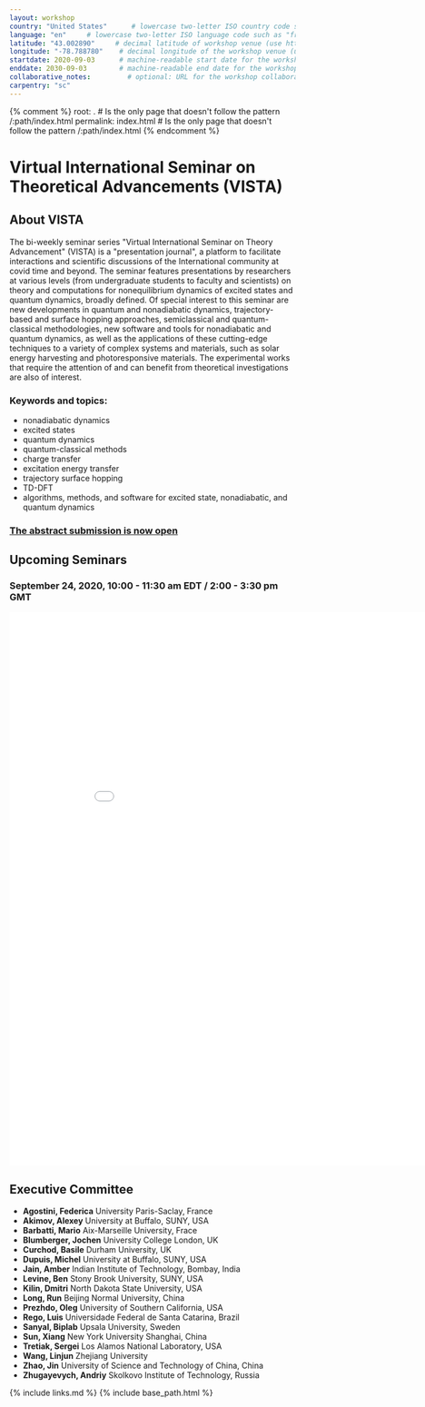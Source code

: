 ```yaml
---
layout: workshop
country: "United States"      # lowercase two-letter ISO country code such as "fr" (see https://en.wikipedia.org/wiki/ISO_3166-1#Current_codes)
language: "en"     # lowercase two-letter ISO language code such as "fr" (see https://en.wikipedia.org/wiki/List_of_ISO_639-1_codes)
latitude: "43.002890"     # decimal latitude of workshop venue (use https://www.latlong.net/)
longitude: "-78.788780"    # decimal longitude of the workshop venue (use https://www.latlong.net)
startdate: 2020-09-03      # machine-readable start date for the workshop in YYYY-MM-DD format like 2015-01-01
enddate: 2030-09-03        # machine-readable end date for the workshop in YYYY-MM-DD format like 2015-01-02
collaborative_notes:         # optional: URL for the workshop collaborative notes, e.g. an Etherpad or Google Docs document (e.g., https://pad.carpentries.org/2015-01-01-euphoria)
carpentry: "sc"
---
```



{% comment %}
root: .  # Is the only page that doesn't follow the pattern /:path/index.html
permalink: index.html  # Is the only page that doesn't follow the pattern /:path/index.html
{% endcomment %}


# Virtual International Seminar on Theoretical Advancements (VISTA)

## About VISTA
The bi-weekly seminar series "Virtual International Seminar on Theory Advancement" (VISTA) is a 
"presentation journal", a platform to facilitate interactions and scientific discussions of the International
 community at covid time and beyond. The seminar features presentations by researchers at various levels (from undergraduate
 students to faculty and scientists) on theory and computations for nonequilibrium dynamics of excited states and quantum dynamics,
 broadly defined. Of special interest to this seminar are new developments in quantum and nonadiabatic dynamics,
 trajectory-based and surface hopping approaches, semiclassical and quantum-classical methodologies, new software and tools
 for nonadiabatic and quantum dynamics, as well as the applications of these cutting-edge techniques to a variety of 
 complex systems and materials, such as solar energy harvesting and photoresponsive materials. The experimental works that require 
 the attention of and can benefit from theoretical investigations are also of interest. 

### **Keywords and topics:**
- nonadiabatic dynamics
- excited states
- quantum dynamics
- quantum-classical methods
- charge transfer
- excitation energy transfer
- trajectory surface hopping
- TD-DFT
- algorithms, methods, and software for excited state, nonadiabatic, and quantum dynamics

### <a href="https://forms.gle/n5gT4Np7TkiSCm3P8" target="_blank" rel="nofollow">**The abstract submission is now open**</a>

## Upcoming Seminars

### **September 24, 2020, 10:00 - 11:30 am EDT / 2:00 - 3:30 pm GMT**

<embed src="assets/abstracts/Flyer_seminar2.pdf" width="900" height="975"  type='application/pdf'>
 
## Executive Committee 

* **Agostini, Federica**   University Paris-Saclay, France
* **Akimov, Alexey**       University at Buffalo, SUNY, USA
* **Barbatti, Mario**      Aix-Marseille University, Frace
* **Blumberger, Jochen**   University College London, UK
* **Curchod, Basile**      Durham University, UK
* **Dupuis, Michel**       University at Buffalo, SUNY, USA
* **Jain, Amber**          Indian Institute of Technology, Bombay, India
* **Levine, Ben**          Stony Brook University, SUNY, USA
* **Kilin, Dmitri**        North Dakota State University, USA
* **Long, Run**            Beijing Normal University, China
* **Prezhdo, Oleg**        University of Southern California, USA
* **Rego, Luis**           Universidade Federal de Santa Catarina, Brazil
* **Sanyal, Biplab**       Upsala University, Sweden
* **Sun, Xiang**           New York University Shanghai, China
* **Tretiak, Sergei**      Los Alamos National Laboratory, USA
* **Wang, Linjun**         Zhejiang University
* **Zhao, Jin**            University of Science and Technology of China, China
* **Zhugayevych, Andriy**  Skolkovo Institute of Technology, Russia 




{% include links.md %}
{% include base_path.html %}

